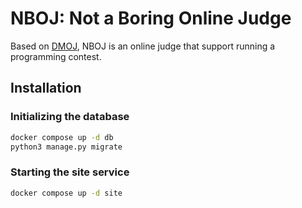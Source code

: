# NBOJ: Not a Boring Online Judge


Based on [DMOJ](), NBOJ is an online judge that support running a programming contest.


## Installation
### Initializing the database
```bash
docker compose up -d db
python3 manage.py migrate
```

### Starting the site service
```bash
docker compose up -d site
```